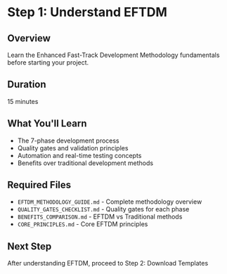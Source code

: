 # Step 1: Understand EFTDM

## Overview
Learn the Enhanced Fast-Track Development Methodology fundamentals before starting your project.

## Duration
15 minutes

## What You'll Learn
- The 7-phase development process
- Quality gates and validation principles
- Automation and real-time testing concepts
- Benefits over traditional development methods

## Required Files
- `EFTDM_METHODOLOGY_GUIDE.md` - Complete methodology overview
- `QUALITY_GATES_CHECKLIST.md` - Quality gates for each phase
- `BENEFITS_COMPARISON.md` - EFTDM vs Traditional methods
- `CORE_PRINCIPLES.md` - Core EFTDM principles

## Next Step
After understanding EFTDM, proceed to Step 2: Download Templates
